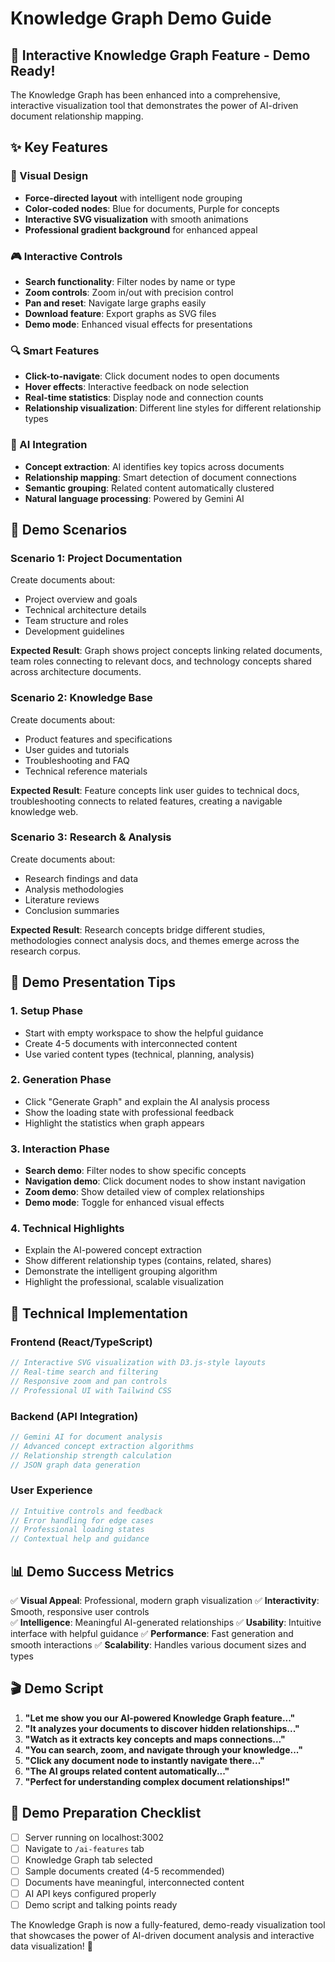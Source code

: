 # Knowledge Graph Demo Guide

## 🧠 Interactive Knowledge Graph Feature - Demo Ready!

The Knowledge Graph has been enhanced into a comprehensive, interactive visualization tool that demonstrates the power of AI-driven document relationship mapping.

## ✨ Key Features

### 🎨 Visual Design

-   **Force-directed layout** with intelligent node grouping
-   **Color-coded nodes**: Blue for documents, Purple for concepts
-   **Interactive SVG visualization** with smooth animations
-   **Professional gradient background** for enhanced appeal

### 🎮 Interactive Controls

-   **Search functionality**: Filter nodes by name or type
-   **Zoom controls**: Zoom in/out with precision control
-   **Pan and reset**: Navigate large graphs easily
-   **Download feature**: Export graphs as SVG files
-   **Demo mode**: Enhanced visual effects for presentations

### 🔍 Smart Features

-   **Click-to-navigate**: Click document nodes to open documents
-   **Hover effects**: Interactive feedback on node selection
-   **Real-time statistics**: Display node and connection counts
-   **Relationship visualization**: Different line styles for different relationship types

### 🤖 AI Integration

-   **Concept extraction**: AI identifies key topics across documents
-   **Relationship mapping**: Smart detection of document connections
-   **Semantic grouping**: Related content automatically clustered
-   **Natural language processing**: Powered by Gemini AI

## 🎯 Demo Scenarios

### Scenario 1: Project Documentation

Create documents about:

-   Project overview and goals
-   Technical architecture details
-   Team structure and roles
-   Development guidelines

**Expected Result**: Graph shows project concepts linking related documents, team roles connecting to relevant docs, and technology concepts shared across architecture documents.

### Scenario 2: Knowledge Base

Create documents about:

-   Product features and specifications
-   User guides and tutorials
-   Troubleshooting and FAQ
-   Technical reference materials

**Expected Result**: Feature concepts link user guides to technical docs, troubleshooting connects to related features, creating a navigable knowledge web.

### Scenario 3: Research & Analysis

Create documents about:

-   Research findings and data
-   Analysis methodologies
-   Literature reviews
-   Conclusion summaries

**Expected Result**: Research concepts bridge different studies, methodologies connect analysis docs, and themes emerge across the research corpus.

## 🎪 Demo Presentation Tips

### 1. Setup Phase

-   Start with empty workspace to show the helpful guidance
-   Create 4-5 documents with interconnected content
-   Use varied content types (technical, planning, analysis)

### 2. Generation Phase

-   Click "Generate Graph" and explain the AI analysis process
-   Show the loading state with professional feedback
-   Highlight the statistics when graph appears

### 3. Interaction Phase

-   **Search demo**: Filter nodes to show specific concepts
-   **Navigation demo**: Click document nodes to show instant navigation
-   **Zoom demo**: Show detailed view of complex relationships
-   **Demo mode**: Toggle for enhanced visual effects

### 4. Technical Highlights

-   Explain the AI-powered concept extraction
-   Show different relationship types (contains, related, shares)
-   Demonstrate the intelligent grouping algorithm
-   Highlight the professional, scalable visualization

## 🚀 Technical Implementation

### Frontend (React/TypeScript)

```typescript
// Interactive SVG visualization with D3.js-style layouts
// Real-time search and filtering
// Responsive zoom and pan controls
// Professional UI with Tailwind CSS
```

### Backend (API Integration)

```typescript
// Gemini AI for document analysis
// Advanced concept extraction algorithms
// Relationship strength calculation
// JSON graph data generation
```

### User Experience

```typescript
// Intuitive controls and feedback
// Error handling for edge cases
// Professional loading states
// Contextual help and guidance
```

## 📊 Demo Success Metrics

✅ **Visual Appeal**: Professional, modern graph visualization
✅ **Interactivity**: Smooth, responsive user controls  
✅ **Intelligence**: Meaningful AI-generated relationships
✅ **Usability**: Intuitive interface with helpful guidance
✅ **Performance**: Fast generation and smooth interactions
✅ **Scalability**: Handles various document sizes and types

## 🎬 Demo Script

1. **"Let me show you our AI-powered Knowledge Graph feature..."**
2. **"It analyzes your documents to discover hidden relationships..."**
3. **"Watch as it extracts key concepts and maps connections..."**
4. **"You can search, zoom, and navigate through your knowledge..."**
5. **"Click any document node to instantly navigate there..."**
6. **"The AI groups related content automatically..."**
7. **"Perfect for understanding complex document relationships!"**

## 🔧 Demo Preparation Checklist

-   [ ] Server running on localhost:3002
-   [ ] Navigate to `/ai-features` tab
-   [ ] Knowledge Graph tab selected
-   [ ] Sample documents created (4-5 recommended)
-   [ ] Documents have meaningful, interconnected content
-   [ ] AI API keys configured properly
-   [ ] Demo script and talking points ready

The Knowledge Graph is now a fully-featured, demo-ready visualization tool that showcases the power of AI-driven document analysis and interactive data visualization! 🎉
